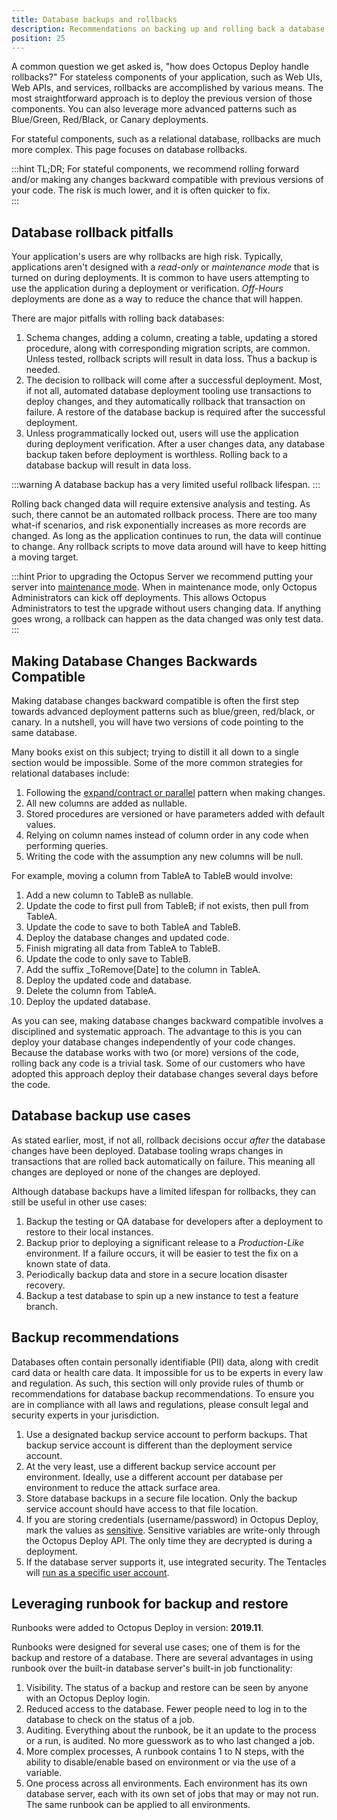 ```yaml
---
title: Database backups and rollbacks
description: Recommendations on backing up and rolling back a database during a failed deployment.
position: 25
---
```


A common question we get asked is, "how does Octopus Deploy handle rollbacks?"  For stateless components of your application, such as Web UIs, Web APIs, and services, rollbacks are accomplished by various means.  The most straightforward approach is to deploy the previous version of those components.  You can also leverage more advanced patterns such as Blue/Green, Red/Black, or Canary deployments.  

For stateful components, such as a relational database, rollbacks are much more complex.  This page focuses on database rollbacks.

:::hint
TL;DR; For stateful components, we recommend rolling forward and/or making any changes backward compatible with previous versions of your code.  The risk is much lower, and it is often quicker to fix.  
:::

## Database rollback pitfalls

Your application's users are why rollbacks are high risk.  Typically, applications aren't designed with a *read-only* or *maintenance mode* that is turned on during deployments.  It is common to have users attempting to use the application during a deployment or verification.  *Off-Hours* deployments are done as a way to reduce the chance that will happen. 

There are major pitfalls with rolling back databases:

1. Schema changes, adding a column, creating a table, updating a stored procedure, along with corresponding migration scripts, are common.  Unless tested, rollback scripts will result in data loss.  Thus a backup is needed.
2. The decision to rollback will come after a successful deployment.  Most, if not all, automated database deployment tooling use transactions to deploy changes, and they automatically rollback that transaction on failure.  A restore of the database backup is required after the successful deployment.  
3. Unless programmatically locked out, users will use the application during deployment verification.  After a user changes data, any database backup taken before deployment is worthless.  Rolling back to a database backup will result in data loss.

:::warning
A database backup has a very limited useful rollback lifespan.
:::

Rolling back changed data will require extensive analysis and testing.  As such, there cannot be an automated rollback process.  There are too many what-if scenarios, and risk exponentially increases as more records are changed.  As long as the application continues to run, the data will continue to change.  Any rollback scripts to move data around will have to keep hitting a moving target. 

:::hint
Prior to upgrading the Octopus Server we recommend putting your server into [maintenance mode](/docs/administration/managing-infrastructure/maintenance-mode.md).  When in maintenance mode, only Octopus Administrators can kick off deployments.  This allows Octopus Administrators to test the upgrade without users changing data.  If anything goes wrong, a rollback can happen as the data changed was only test data.
:::

## Making Database Changes Backwards Compatible

Making database changes backward compatible is often the first step towards advanced deployment patterns such as blue/green, red/black, or canary.  In a nutshell, you will have two versions of code pointing to the same database.   

Many books exist on this subject; trying to distill it all down to a single section would be impossible. Some of the more common strategies for relational databases include:

1. Following the [expand/contract or parallel](https://www.martinfowler.com/bliki/ParallelChange.html) pattern when making changes.
2. All new columns are added as nullable.
3. Stored procedures are versioned or have parameters added with default values.
4. Relying on column names instead of column order in any code when performing queries.
5. Writing the code with the assumption any new columns will be null.

For example, moving a column from TableA to TableB would involve:

1. Add a new column to TableB as nullable.
2. Update the code to first pull from TableB; if not exists, then pull from TableA.
3. Update the code to save to both TableA and TableB.
4. Deploy the database changes and updated code.
5. Finish migrating all data from TableA to TableB.
6. Update the code to only save to TableB.
7. Add the suffix _ToRemove[Date] to the column in TableA.
8. Deploy the updated code and database.
9. Delete the column from TableA.
10. Deploy the updated database.

As you can see, making database changes backward compatible involves a disciplined and systematic approach.  The advantage to this is you can deploy your database changes independently of your code changes.  Because the database works with two (or more) versions of the code, rolling back any code is a trivial task.  Some of our customers who have adopted this approach deploy their database changes several days before the code.

## Database backup use cases

As stated earlier, most, if not all, rollback decisions occur _after_ the database changes have been deployed.  Database tooling wraps changes in transactions that are rolled back automatically on failure. This meaning all changes are deployed or none of the changes are deployed.  

Although database backups have a limited lifespan for rollbacks, they can still be useful in other use cases:

1. Backup the testing or QA database for developers after a deployment to restore to their local instances.
2. Backup prior to deploying a significant release to a *Production-Like* environment.  If a failure occurs, it will be easier to test the fix on a known state of data.
3. Periodically backup data and store in a secure location disaster recovery.
4. Backup a test database to spin up a new instance to test a feature branch.

## Backup recommendations

Databases often contain personally identifiable (PII) data, along with credit card data or health care data.  It impossible for us to be experts in every law and regulation.  As such, this section will only provide rules of thumb or recommendations for database backup recommendations.  To ensure you are in compliance with all laws and regulations, please consult legal and security experts in your jurisdiction.

1. Use a designated backup service account to perform backups.  That backup service account is different than the deployment service account.
2. At the very least, use a different backup service account per environment.  Ideally, use a different account per database per environment to reduce the attack surface area.
3. Store database backups in a secure file location.  Only the backup service account should have access to that file location.  
4. If you are storing credentials (username/password) in Octopus Deploy, mark the values as [sensitive](/docs/projects/variables/sensitive-variables.md).  Sensitive variables are write-only through the Octopus Deploy API.  The only time they are decrypted is during a deployment.
5. If the database server supports it, use integrated security.  The Tentacles will [run as a specific user account](/docs/infrastructure/deployment-targets/windows-targets/running-tentacle-under-a-specific-user-account.md).  

## Leveraging runbook for backup and restore

Runbooks were added to Octopus Deploy in version: **2019.11**.

Runbooks were designed for several use cases; one of them is for the backup and restore of a database.  There are several advantages in using runbook over the built-in database server's built-in job functionality:

1. Visibility. The status of a backup and restore can be seen by anyone with an Octopus Deploy login.  
2. Reduced access to the database. Fewer people need to log in to the database to check on the status of a job.
3. Auditing. Everything about the runbook, be it an update to the process or a run, is audited.  No more guesswork as to who last changed a job.
4. More complex processes, A runbook contains 1 to N steps, with the ability to disable/enable based on environment or via the use of a variable.
5. One process across all environments. Each environment has its own database server, each with its own set of jobs that may or may not run.  The same runbook can be applied to all environments.